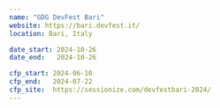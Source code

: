 ```yaml
---
name: "GDG DevFest Bari"
website: https://bari.devfest.it/
location: Bari, Italy

date_start: 2024-10-26
date_end:   2024-10-26

cfp_start: 2024-06-10
cfp_end:   2024-07-22
cfp_site:  https://sessionize.com/devfestbari-2024/
---
```

